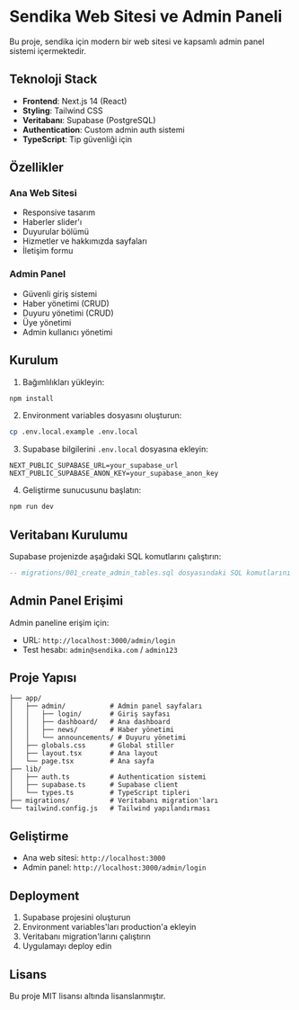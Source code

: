 # Sendika Web Sitesi ve Admin Paneli

Bu proje, sendika için modern bir web sitesi ve kapsamlı admin panel sistemi içermektedir.

## Teknoloji Stack

- **Frontend**: Next.js 14 (React)
- **Styling**: Tailwind CSS
- **Veritabanı**: Supabase (PostgreSQL)
- **Authentication**: Custom admin auth sistemi
- **TypeScript**: Tip güvenliği için

## Özellikler

### Ana Web Sitesi
- Responsive tasarım
- Haberler slider'ı
- Duyurular bölümü
- Hizmetler ve hakkımızda sayfaları
- İletişim formu

### Admin Panel
- Güvenli giriş sistemi
- Haber yönetimi (CRUD)
- Duyuru yönetimi (CRUD)
- Üye yönetimi
- Admin kullanıcı yönetimi

## Kurulum

1. Bağımlılıkları yükleyin:
```bash
npm install
```

2. Environment variables dosyasını oluşturun:
```bash
cp .env.local.example .env.local
```

3. Supabase bilgilerini `.env.local` dosyasına ekleyin:
```
NEXT_PUBLIC_SUPABASE_URL=your_supabase_url
NEXT_PUBLIC_SUPABASE_ANON_KEY=your_supabase_anon_key
```

4. Geliştirme sunucusunu başlatın:
```bash
npm run dev
```

## Veritabanı Kurulumu

Supabase projenizde aşağıdaki SQL komutlarını çalıştırın:

```sql
-- migrations/001_create_admin_tables.sql dosyasındaki SQL komutlarını çalıştırın
```

## Admin Panel Erişimi

Admin paneline erişim için:
- URL: `http://localhost:3000/admin/login`
- Test hesabı: `admin@sendika.com` / `admin123`

## Proje Yapısı

```
├── app/
│   ├── admin/           # Admin panel sayfaları
│   │   ├── login/       # Giriş sayfası
│   │   ├── dashboard/   # Ana dashboard
│   │   ├── news/        # Haber yönetimi
│   │   └── announcements/ # Duyuru yönetimi
│   ├── globals.css      # Global stiller
│   ├── layout.tsx       # Ana layout
│   └── page.tsx         # Ana sayfa
├── lib/
│   ├── auth.ts          # Authentication sistemi
│   ├── supabase.ts      # Supabase client
│   └── types.ts         # TypeScript tipleri
├── migrations/          # Veritabanı migration'ları
└── tailwind.config.js   # Tailwind yapılandırması
```

## Geliştirme

- Ana web sitesi: `http://localhost:3000`
- Admin panel: `http://localhost:3000/admin/login`

## Deployment

1. Supabase projesini oluşturun
2. Environment variables'ları production'a ekleyin
3. Veritabanı migration'larını çalıştırın
4. Uygulamayı deploy edin

## Lisans

Bu proje MIT lisansı altında lisanslanmıştır.
